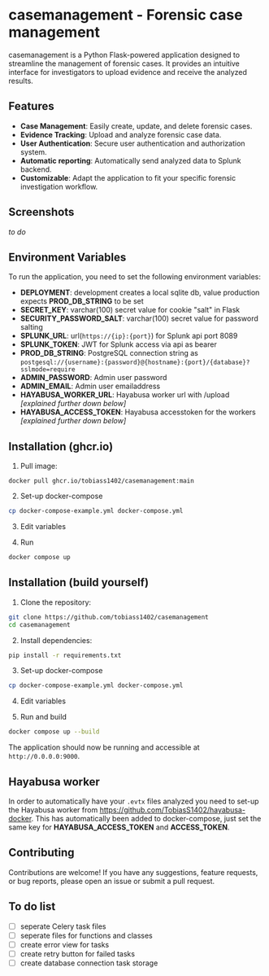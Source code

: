 # casemanagement - Forensic case management

casemanagement is a Python Flask-powered application designed to streamline the management of forensic cases. It provides an intuitive interface for investigators to upload evidence and receive the analyzed results.

## Features

- **Case Management**: Easily create, update, and delete forensic cases.
- **Evidence Tracking**: Upload and analyze forensic case data.
- **User Authentication**: Secure user authentication and authorization system.
- **Automatic reporting**: Automatically send analyzed data to Splunk backend.
- **Customizable**: Adapt the application to fit your specific forensic investigation workflow.

## Screenshots
_to do_

## Environment Variables

To run the application, you need to set the following environment variables:
- **DEPLOYMENT**: development creates a local sqlite db, value production expects **PROD_DB_STRING** to be set
- **SECRET_KEY**: varchar(100) secret value for cookie "salt" in Flask
- **SECURITY_PASSWORD_SALT**: varchar(100) secret value for password salting
- **SPLUNK_URL**: url(`https://{ip}:{port}`) for Splunk api port 8089
- **SPLUNK_TOKEN**: JWT for Splunk access via api as bearer
- **PROD_DB_STRING**: PostgreSQL connection string as `postgesql://{username}:{password}@{hostname}:{port}/{database}?sslmode=require`
- **ADMIN_PASSWORD**: Admin user password
- **ADMIN_EMAIL**: Admin user emailaddress
- **HAYABUSA_WORKER_URL**: Hayabusa worker url with /upload _[explained further down below]_
- **HAYABUSA_ACCESS_TOKEN**: Hayabusa accesstoken for the workers _[explained further down below]_


## Installation (ghcr.io)

1. Pull image:
```
docker pull ghcr.io/tobiass1402/casemanagement:main
```

2. Set-up docker-compose

```bash
cp docker-compose-example.yml docker-compose.yml
```

3. Edit variables

4. Run

```bash
docker compose up
```

## Installation (build yourself)

1. Clone the repository:

```bash
git clone https://github.com/tobiass1402/casemanagement
cd casemanagement
```

2. Install dependencies:

```bash
pip install -r requirements.txt
```

3. Set-up docker-compose

```bash
cp docker-compose-example.yml docker-compose.yml
```

4. Edit variables

5. Run and build

```bash
docker compose up --build 
```


The application should now be running and accessible at `http://0.0.0.0:9000`.

## Hayabusa worker
In order to automatically have your `.evtx` files analyzed you need to set-up the Hayabusa worker from https://github.com/TobiasS1402/hayabusa-docker. 
This has automatically been added to docker-compose, just set the same key for **HAYABUSA_ACCESS_TOKEN** and **ACCESS_TOKEN**.

## Contributing

Contributions are welcome! If you have any suggestions, feature requests, or bug reports, please open an issue or submit a pull request.

## To do list
- [ ] seperate Celery task files
- [ ] seperate files for functions and classes
- [ ] create error view for tasks
- [ ] create retry button for failed tasks
- [ ] create database connection task storage
